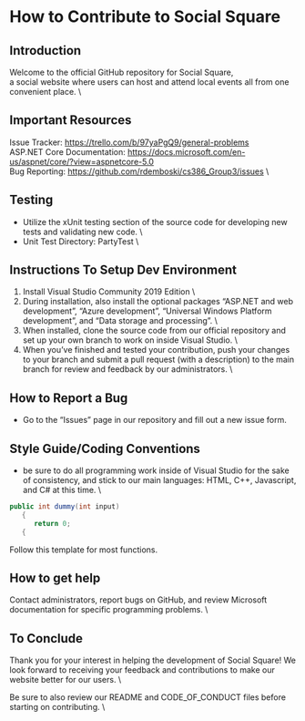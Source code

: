 # How to Contribute to Social Square

## Introduction

Welcome to the official GitHub repository for Social Square, \
a social website where users can host and attend local events all from one convenient place. \

## Important Resources

Issue Tracker: https://trello.com/b/97yaPgQ9/general-problems \
ASP.NET Core Documentation: https://docs.microsoft.com/en-us/aspnet/core/?view=aspnetcore-5.0 \
Bug Reporting: https://github.com/rdemboski/cs386_Group3/issues \

## Testing
* Utilize the xUnit testing section of the source code for developing new tests and validating new code. \
* Unit Test Directory: PartyTest \

## Instructions To Setup Dev Environment
 1. Install Visual Studio Community 2019 Edition \
 2. During installation, also install the optional packages “ASP.NET and web development”, “Azure development”, “Universal Windows Platform development”, and “Data storage and processing”. \
 3. When installed, clone the source code from our official repository and set up your own branch to work on inside Visual Studio. \
 4. When you’ve finished and tested your contribution, push your changes to your branch and submit a pull request (with a description) to the main branch for review and feedback by our administrators. \

## How to Report a Bug
* Go to the “Issues” page in our repository and fill out a new issue form.

## Style Guide/Coding Conventions
* be sure to do all programming work inside of Visual Studio for the sake of consistency, and stick to our main languages: HTML, C++, Javascript, and C# at this time. \

```c#
public int dummy(int input)
   {
      return 0;
   {
```

Follow this template for most functions.

## How to get help
Contact administrators, report bugs on GitHub,  and review Microsoft documentation for specific programming problems. \

## To Conclude
Thank you for your interest in helping the development of Social Square! We look forward to receiving your feedback and contributions to make our website better for our users. \

Be sure to also review our README and CODE_OF_CONDUCT files before starting on contributing. \








